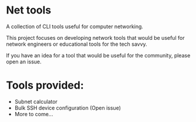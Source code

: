# Net tools
A collection of CLI tools useful for computer networking.

This project focuses on developing network tools that would be useful for network engineers or educational tools for the tech savvy.

If you have an idea for a tool that would be useful for the community, please open an issue.

# Tools provided:
- Subnet calculator
- Bulk SSH device configuration (Open issue)
- More to come...